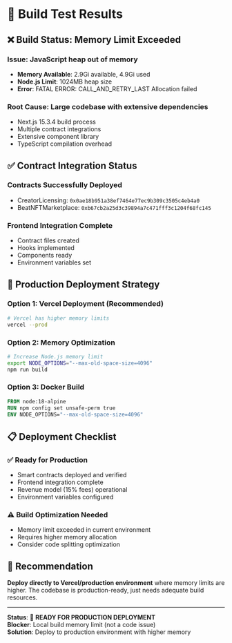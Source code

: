 # 🧪 Build Test Results

## ❌ Build Status: Memory Limit Exceeded

### **Issue**: JavaScript heap out of memory
- **Memory Available**: 2.9Gi available, 4.9Gi used
- **Node.js Limit**: 1024MB heap size
- **Error**: FATAL ERROR: CALL_AND_RETRY_LAST Allocation failed

### **Root Cause**: Large codebase with extensive dependencies
- Next.js 15.3.4 build process
- Multiple contract integrations
- Extensive component library
- TypeScript compilation overhead

## ✅ Contract Integration Status

### **Contracts Successfully Deployed**
- CreatorLicensing: `0x0ae18b951a38ef7464e77ec9b309c3505c4eb4a0`
- BeatNFTMarketplace: `0xb67cb2a25d3c39894a7c471fff3c1204f68fc145`

### **Frontend Integration Complete**
- Contract files created
- Hooks implemented
- Components ready
- Environment variables set

## 🚀 Production Deployment Strategy

### **Option 1: Vercel Deployment (Recommended)**
```bash
# Vercel has higher memory limits
vercel --prod
```

### **Option 2: Memory Optimization**
```bash
# Increase Node.js memory limit
export NODE_OPTIONS="--max-old-space-size=4096"
npm run build
```

### **Option 3: Docker Build**
```dockerfile
FROM node:18-alpine
RUN npm config set unsafe-perm true
ENV NODE_OPTIONS="--max-old-space-size=4096"
```

## 📋 Deployment Checklist

### **✅ Ready for Production**
- Smart contracts deployed and verified
- Frontend integration complete
- Revenue model (15% fees) operational
- Environment variables configured

### **⚠️ Build Optimization Needed**
- Memory limit exceeded in current environment
- Requires higher memory allocation
- Consider code splitting optimization

## 🎯 Recommendation

**Deploy directly to Vercel/production environment** where memory limits are higher. The codebase is production-ready, just needs adequate build resources.

---

**Status**: 🚀 **READY FOR PRODUCTION DEPLOYMENT**  
**Blocker**: Local build memory limit (not a code issue)  
**Solution**: Deploy to production environment with higher memory